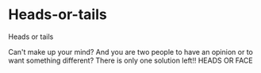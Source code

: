# Heads-or-tails
 Heads or tails

Can't make up your mind? And you are two people to have an opinion or to want something different? There is only one solution left!!
HEADS OR FACE
